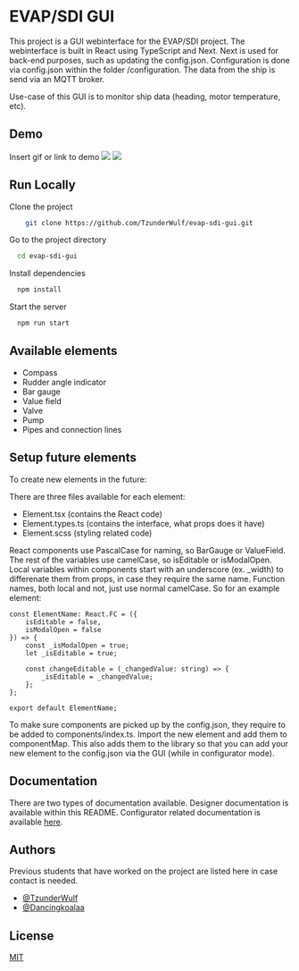 
# EVAP/SDI GUI

This project is a GUI webinterface for the EVAP/SDI project. The webinterface is built in React using TypeScript and Next. Next is used for back-end purposes, such as updating the config.json. Configuration is done via config.json within the folder /configuration. The data from the ship is send via an MQTT broker.

Use-case of this GUI is to monitor ship data (heading, motor temperature, etc).


## Demo

Insert gif or link to demo
![](https://github.com/TzunderWulf/evap-sdi-gui/2024-10-1512-05-55-ezgif.com-resize.gif)
![](https://github.com/TzunderWulf/evap-sdi-gui/2024-10-1512-06-52-ezgif.com-video-to-gif-converter.gif)


## Run Locally

Clone the project

```bash
    git clone https://github.com/TzunderWulf/evap-sdi-gui.git
```

Go to the project directory

```bash
  cd evap-sdi-gui
```

Install dependencies

```bash
  npm install
```

Start the server

```bash
  npm run start
```


## Available elements

- Compass
- Rudder angle indicator
- Bar gauge
- Value field
- Valve
- Pump
- Pipes and connection lines



## Setup future elements

To create new elements in the future:

There are three files available for each element:
- Element.tsx (contains the React code)
- Element.types.ts (contains the interface, what props does it have)
- Element.scss (styling related code)

React components use PascalCase for naming, so BarGauge or ValueField. The rest of the variables use camelCase, so isEditable or isModalOpen. Local variables within components start with an underscore (ex. _width) to differenate them from props, in case they require the same name. Function names, both local and not, just use normal camelCase. So for an example element:

```
const ElementName: React.FC = ({
    isEditable = false,
    isModalOpen = false
}) => {
    const _isModalOpen = true;
    let _isEditable = true;

    const changeEditable = (_changedValue: string) => {
        _isEditable = _changedValue;
    };
};

export default ElementName;
```

To make sure components are picked up by the config.json, they require to be added to components/index.ts. Import the new element and add them to componentMap. This also adds them to the library so that you can add your new element to the config.json via the GUI (while in configurator mode).
## Documentation

There are two types of documentation available. Designer documentation is available within this README. Configurator related documentation is available [here](https://linktodocumentation).


## Authors

Previous students that have worked on the project are listed here in case contact is needed.

- [@TzunderWulf](https://www.github.com/tzunderwulf)
- [@Dancingkoalaa](https://www.github.com/Dancingkoalaa)


## License

[MIT](https://choosealicense.com/licenses/mit/)

